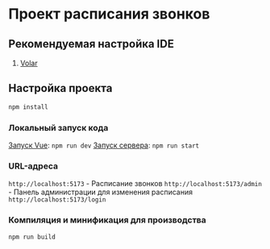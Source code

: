 # Проект расписания звонков

## Рекомендуемая настройка IDE

1. [Volar](https://marketplace.visualstudio.com/items?itemName=Vue.volar)

## Настройка проекта
```sh
npm install
```

### Локальный запуск кода
<u>Запуск Vue</u>: `npm run dev`
<u>Запуск сервера</u>: `npm run start`

### URL-адреса 
`http://localhost:5173` - Расписание звонков
`http://localhost:5173/admin` - Панель администрации для изменения расписания
`http://localhost:5173/login`


### Компиляция и минификация для производства
```sh
npm run build
```
